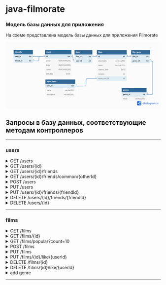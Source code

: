 # java-filmorate

### Модель базы данных для приложения

На схеме представлена модель базы данных для приложения Filmorate

![Data base scheme](./FilmorateDataBaseModel.png)

## Запросы в базу данных, соответствующие методам контроллеров

---

### users

<details>
  <summary>GET /users</summary>

```sql
    SELECT *
    FROM users;
```

</details>  
<details>
  <summary>GET /users/{id}</summary>

```sql
    SELECT *
    FROM users
    WHERE id = {id};
```

</details>  
<details>
  <summary>GET /users/{id}/friends</summary>

```sql
    SELECT *
    FROM users
    WHERE id IN (SELECT friend_id FROM friends WHERE user_id = {id}); 
```

</details>  
<details>
  <summary>GET /users/{id}/friends/common/{otherId}</summary>

```sql
    SELECT *
    FROM users
    WHERE id IN (SELECT friend_id FROM friends WHERE user_id = {id});
    INTERSECT
    SELECT *
    FROM users
    WHERE id IN (SELECT friend_id FROM friends WHERE user_id = {otherId});
```

</details>
<details>
  <summary>POST /users</summary>

```sql
    INSERT INTO users (email, login, name, birthdate)
    VALUES ('123@ya.ru', 'test_user', 'test user name', '2000-10-13')) RETURNING id;
```

</details>
<details>
  <summary>PUT /users</summary>

```sql
    UPDATE users
    SET email     = '123@ya.ru',
        login     = 'test_user',
        name      = 'test user name',
        birthdate = TO_DATE('01022019', 'MMDDYYYY')
    WHERE id = 'id';
```

</details>
<details>
  <summary>PUT /users/{id}/friends/{friendId}</summary>

```sql
    INSERT INTO friends (user_id, friend_id)
    VALUES ({id}, {friendId});
```

</details>
<details>
  <summary>DELETE /users/{id}/friends/{friendId}</summary>

```sql
    DELETE
    FROM friends
    WHERE user_id = {id} AND friend_id = {friendId};
```

</details>
<details>
  <summary>DELETE /users/{id}</summary>

```sql
    DELETE
    FROM users
    WHERE id = {id};
```

</details>

***  

### films

<details>
    <summary>GET /films</summary>

```sql
    SELECT f.id,
           f.name,
           f.release_date,
           f.description,
           f.duration,
           f.mpaa_rate_id,
           rate.name        AS mpaa_rate_name,
           rate.description AS mpaa_rate_description
    FROM films AS f
             JOIN mpaa_rates AS rate on f.mpaa_rate_id = rate.ID;
```

</details>
<details>
    <summary>GET /films/{id}</summary>

```sql
    SELECT f.id,
           f.name,
           f.release_date,
           f.description,
           f.duration,
           f.mpaa_rate_id,
           rate.name        AS mpaa_rate_name,
           rate.description AS mpaa_rate_description
    FROM films AS f
             JOIN mpaa_rates AS rate on f.mpaa_rate_id = rate.ID
    WHERE f.id = {id};
```

</details>
<details>
    <summary>GET /films/popular?count=10</summary>

```sql
    SELECT f.id,
           f.name,
           f.release_date,
           f.description,
           f.duration,
           f.mpaa_rate_id,
           rate.name        AS mpaa_rate_name,
           rate.description AS mpaa_rate_description
    FROM films AS f
             JOIN mpaa_rates AS rate on f.mpaa_rate_id = rate.id
             LEFT JOIN likes AS l ON f.id = l.film_id
    GROUP BY f.id
    ORDER BY COUNT(l.user_id) DESC LIMIT {count};
```

</details>
<details>
    <summary>POST /films</summary>

```sql
    INSERT INTO films (description, name, releaseDate, duration, mpaa_rate_id)
    VALUES ('desc', 'Awesome film', '2010-07-15', 120, 2) RETURNING id;
```

</details>
<details>
    <summary>PUT /films</summary>

```sql
    UPDATE films
    SET description  = 'desc',
        name         = 'Awesome film',
        releaseDate  = '2010-07-15',
        duration     = 120,
        mpaa_rate_id = 2
    WHERE id = 'id';
```

</details>
<details>
    <summary>PUT /films/{id}/like/{userId}</summary>

```sql
    INSERT INTO likes (film_id, user_id)
    VALUES ({id}, {userId});
```

</details>
<details>
    <summary>DELETE /films/{id}</summary>

```sql
    DELETE
    FROM films
    WHERE id = {id};
```

</details>
<details>
    <summary>DELETE /films/{id}/like/{userId}</summary>

```sql
    DELETE
    FROM likes
    WHERE film_id = {id} AND user_id = {userId};
```

</details>
<details>
    <summary>add genre</summary>

```sql
    INSERT INTO film_genre (film_id, genre_id)
    VALUES (5, 2);
```

</details>


***
